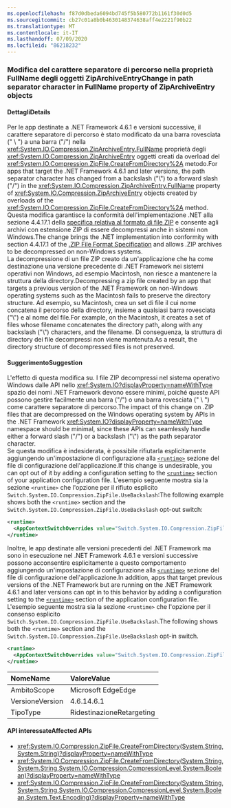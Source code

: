 ```yaml
---
ms.openlocfilehash: f87d0dbeda6094bd745f5b580772b1161f30d0d5
ms.sourcegitcommit: cb27c01a8b0b4630148374638aff4e2221f90b22
ms.translationtype: MT
ms.contentlocale: it-IT
ms.lasthandoff: 07/09/2020
ms.locfileid: "86218232"
---
```

### <a name="change-in-path-separator-character-in-fullname-property-of-ziparchiveentry-objects"></a><span data-ttu-id="b8299-101">Modifica del carattere separatore di percorso nella proprietà FullName degli oggetti ZipArchiveEntry</span><span class="sxs-lookup"><span data-stu-id="b8299-101">Change in path separator character in FullName property of ZipArchiveEntry objects</span></span>

#### <a name="details"></a><span data-ttu-id="b8299-102">Dettagli</span><span class="sxs-lookup"><span data-stu-id="b8299-102">Details</span></span>

<span data-ttu-id="b8299-103">Per le app destinate a .NET Framework 4.6.1 e versioni successive, il carattere separatore di percorso è stato modificato da una barra rovesciata (" \\ ") a una barra ("/") nella <xref:System.IO.Compression.ZipArchiveEntry.FullName> proprietà degli <xref:System.IO.Compression.ZipArchiveEntry> oggetti creati da overload del <xref:System.IO.Compression.ZipFile.CreateFromDirectory%2A> metodo.</span><span class="sxs-lookup"><span data-stu-id="b8299-103">For apps that target the .NET Framework 4.6.1 and later versions, the path separator character has changed from a backslash ("\\") to a forward slash ("/") in the <xref:System.IO.Compression.ZipArchiveEntry.FullName> property of <xref:System.IO.Compression.ZipArchiveEntry>  objects created by overloads of the <xref:System.IO.Compression.ZipFile.CreateFromDirectory%2A> method.</span></span> <span data-ttu-id="b8299-104">Questa modifica garantisce la conformità dell'implementazione .NET alla sezione 4.4.17.1 della [specifica relativa al formato di file ZIP](https://pkware.cachefly.net/webdocs/casestudies/APPNOTE.TXT) e consente agli archivi con estensione ZIP di essere decompressi anche in sistemi non Windows.</span><span class="sxs-lookup"><span data-stu-id="b8299-104">The change brings the .NET implementation into conformity with section 4.4.17.1 of the [.ZIP File Format Specification](https://pkware.cachefly.net/webdocs/casestudies/APPNOTE.TXT) and allows .ZIP archives to be decompressed on non-Windows systems.</span></span><br /><span data-ttu-id="b8299-105">La decompressione di un file ZIP creato da un'applicazione che ha come destinazione una versione precedente di .NET Framework nei sistemi operativi non Windows, ad esempio Macintosh, non riesce a mantenere la struttura della directory.</span><span class="sxs-lookup"><span data-stu-id="b8299-105">Decompressing a zip file created by an app that targets a previous version of the .NET Framework on non-Windows operating systems such as the Macintosh fails to preserve the directory structure.</span></span> <span data-ttu-id="b8299-106">Ad esempio, su Macintosh, crea un set di file il cui nome concatena il percorso della directory, insieme a qualsiasi barra rovesciata ("\\") e al nome del file.</span><span class="sxs-lookup"><span data-stu-id="b8299-106">For example, on the Macintosh, it creates a set of files whose filename concatenates the directory path, along with any backslash ("\\") characters, and the filename.</span></span> <span data-ttu-id="b8299-107">Di conseguenza, la struttura di directory dei file decompressi non viene mantenuta.</span><span class="sxs-lookup"><span data-stu-id="b8299-107">As a result, the directory structure of decompressed files is not preserved.</span></span>

#### <a name="suggestion"></a><span data-ttu-id="b8299-108">Suggerimento</span><span class="sxs-lookup"><span data-stu-id="b8299-108">Suggestion</span></span>

<span data-ttu-id="b8299-109">L'effetto di questa modifica su. I file ZIP decompressi nel sistema operativo Windows dalle API nello <xref:System.IO?displayProperty=nameWithType> spazio dei nomi .NET Framework devono essere minimi, poiché queste API possono gestire facilmente una barra ("/") o una barra rovesciata (" \\ ") come carattere separatore di percorso.</span><span class="sxs-lookup"><span data-stu-id="b8299-109">The impact of this change on .ZIP files that are decompressed on the Windows operating system by APIs in the .NET Framework <xref:System.IO?displayProperty=nameWithType> namespace should be minimal, since these APIs can seamlessly handle either a forward slash ("/") or a backslash ("\\") as the path separator character.</span></span><br /><span data-ttu-id="b8299-110">Se questa modifica è indesiderata, è possibile rifiutarla esplicitamente aggiungendo un'impostazione di configurazione alla [`<runtime>`](~/docs/framework/configure-apps/file-schema/runtime/runtime-element.md) sezione del file di configurazione dell'applicazione.</span><span class="sxs-lookup"><span data-stu-id="b8299-110">If this change is undesirable, you can opt out of it by adding a configuration setting to the [`<runtime>`](~/docs/framework/configure-apps/file-schema/runtime/runtime-element.md) section of your application configuration file.</span></span> <span data-ttu-id="b8299-111">L'esempio seguente mostra sia la sezione `<runtime>` che l'opzione per il rifiuto esplicito `Switch.System.IO.Compression.ZipFile.UseBackslash`:</span><span class="sxs-lookup"><span data-stu-id="b8299-111">The following example shows both the `<runtime>` section and the `Switch.System.IO.Compression.ZipFile.UseBackslash` opt-out switch:</span></span>

```xml
<runtime>
  <AppContextSwitchOverrides value="Switch.System.IO.Compression.ZipFile.UseBackslash=true" />
</runtime>
```

<span data-ttu-id="b8299-112">Inoltre, le app destinate alle versioni precedenti del .NET Framework ma sono in esecuzione nel .NET Framework 4.6.1 e versioni successive possono acconsentire esplicitamente a questo comportamento aggiungendo un'impostazione di configurazione alla [`<runtime>`](~/docs/framework/configure-apps/file-schema/runtime/runtime-element.md) sezione del file di configurazione dell'applicazione.</span><span class="sxs-lookup"><span data-stu-id="b8299-112">In addition, apps that target previous versions of the .NET Framework but are running on the .NET Framework 4.6.1 and later versions can opt in to this behavior by adding a configuration setting to the [`<runtime>`](~/docs/framework/configure-apps/file-schema/runtime/runtime-element.md) section of the application configuration file.</span></span> <span data-ttu-id="b8299-113">L'esempio seguente mostra sia la sezione `<runtime>` che l'opzione per il consenso esplicito `Switch.System.IO.Compression.ZipFile.UseBackslash`.</span><span class="sxs-lookup"><span data-stu-id="b8299-113">The following shows both the `<runtime>` section and the `Switch.System.IO.Compression.ZipFile.UseBackslash` opt-in switch.</span></span>

```xml
<runtime>
  <AppContextSwitchOverrides value="Switch.System.IO.Compression.ZipFile.UseBackslash=false" />
</runtime>
```

| <span data-ttu-id="b8299-114">Nome</span><span class="sxs-lookup"><span data-stu-id="b8299-114">Name</span></span>    | <span data-ttu-id="b8299-115">Valore</span><span class="sxs-lookup"><span data-stu-id="b8299-115">Value</span></span>       |
|:--------|:------------|
| <span data-ttu-id="b8299-116">Ambito</span><span class="sxs-lookup"><span data-stu-id="b8299-116">Scope</span></span>   | <span data-ttu-id="b8299-117">Microsoft Edge</span><span class="sxs-lookup"><span data-stu-id="b8299-117">Edge</span></span>        |
| <span data-ttu-id="b8299-118">Versione</span><span class="sxs-lookup"><span data-stu-id="b8299-118">Version</span></span> | <span data-ttu-id="b8299-119">4.6.1</span><span class="sxs-lookup"><span data-stu-id="b8299-119">4.6.1</span></span>       |
| <span data-ttu-id="b8299-120">Tipo</span><span class="sxs-lookup"><span data-stu-id="b8299-120">Type</span></span>    | <span data-ttu-id="b8299-121">Ridestinazione</span><span class="sxs-lookup"><span data-stu-id="b8299-121">Retargeting</span></span> |

#### <a name="affected-apis"></a><span data-ttu-id="b8299-122">API interessate</span><span class="sxs-lookup"><span data-stu-id="b8299-122">Affected APIs</span></span>

- <xref:System.IO.Compression.ZipFile.CreateFromDirectory(System.String,System.String)?displayProperty=nameWithType>
- <xref:System.IO.Compression.ZipFile.CreateFromDirectory(System.String,System.String,System.IO.Compression.CompressionLevel,System.Boolean)?displayProperty=nameWithType>
- <xref:System.IO.Compression.ZipFile.CreateFromDirectory(System.String,System.String,System.IO.Compression.CompressionLevel,System.Boolean,System.Text.Encoding)?displayProperty=nameWithType>
